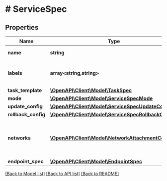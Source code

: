 # # ServiceSpec

## Properties

Name | Type | Description | Notes
------------ | ------------- | ------------- | -------------
**name** | **string** | Name of the service. | [optional]
**labels** | **array<string,string>** | User-defined key/value metadata. | [optional]
**task_template** | [**\OpenAPI\Client\Model\TaskSpec**](TaskSpec.md) |  | [optional]
**mode** | [**\OpenAPI\Client\Model\ServiceSpecMode**](ServiceSpecMode.md) |  | [optional]
**update_config** | [**\OpenAPI\Client\Model\ServiceSpecUpdateConfig**](ServiceSpecUpdateConfig.md) |  | [optional]
**rollback_config** | [**\OpenAPI\Client\Model\ServiceSpecRollbackConfig**](ServiceSpecRollbackConfig.md) |  | [optional]
**networks** | [**\OpenAPI\Client\Model\NetworkAttachmentConfig[]**](NetworkAttachmentConfig.md) | Specifies which networks the service should attach to. | [optional]
**endpoint_spec** | [**\OpenAPI\Client\Model\EndpointSpec**](EndpointSpec.md) |  | [optional]

[[Back to Model list]](../../README.md#models) [[Back to API list]](../../README.md#endpoints) [[Back to README]](../../README.md)
